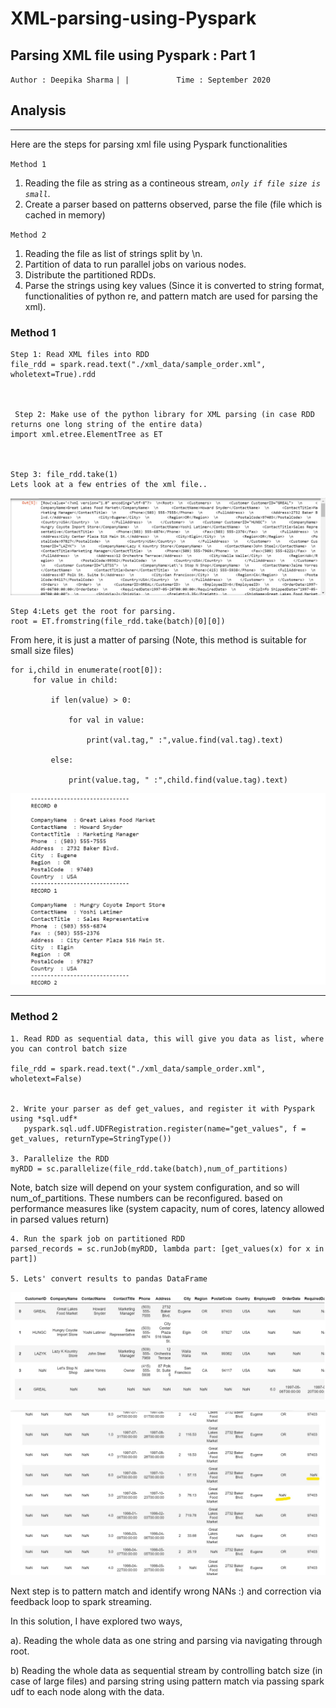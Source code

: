 # XML-parsing-using-Pyspark

## Parsing XML file using Pyspark : Part 1



`Author : Deepika Sharma`    `| | `  `         Time : September 2020`       `                `

## Analysis

***

Here are the steps for parsing xml file using Pyspark functionalities

`Method 1`
1. Reading the file as string as a contineous stream, *`only if file size is small`*.
2. Create a parser based on patterns observed, parse the file (file which is cached in memory)

`Method 2`
1. Reading the file as list of strings split by \n.
2. Partition of data to run parallel jobs on various nodes.
3. Distribute the partitioned RDDs.
4. Parse the strings using key values (Since it is converted to string format, functionalities of python re, and pattern match are used for parsing the xml).



### Method 1

    Step 1: Read XML files into RDD
    file_rdd = spark.read.text("./xml_data/sample_order.xml", wholetext=True).rdd



     Step 2: Make use of the python library for XML parsing (in case RDD returns one long string of the entire data)
    import xml.etree.ElementTree as ET



    Step 3: file_rdd.take(1)
    Lets look at a few entries of the xml file..
  
  ![alt text](https://github.com/Deepika-Sharma08/XML-parsing-using-Pyspark/blob/master/images/im4.png?raw=true)
  


    Step 4:Lets get the root for parsing.
    root = ET.fromstring(file_rdd.take(batch)[0][0])
  
  
  
  From here, it is just a matter of parsing (Note, this method is suitable for small size files)

  
    for i,child in enumerate(root[0]):
         for value in child:

             if len(value) > 0:

                 for val in value:

                     print(val.tag," :",value.find(val.tag).text)

             else:

                 print(value.tag, " :",child.find(value.tag).text)
                 
                 

  ![alt text](https://github.com/Deepika-Sharma08/XML-parsing-using-Pyspark/blob/master/images/im2.png?raw=true)
  


--------------------------------------------------------------------------------------------------------------
### Method 2

    1. Read RDD as sequential data, this will give you data as list, where you can control batch size

    file_rdd = spark.read.text("./xml_data/sample_order.xml", wholetext=False)


    2. Write your parser as def get_values, and register it with Pyspark using *sql.udf*
       pyspark.sql.udf.UDFRegistration.register(name="get_values", f = get_values, returnType=StringType())
       
    3. Parallelize the RDD
    myRDD = sc.parallelize(file_rdd.take(batch),num_of_partitions)
    

Note, batch size will depend on your system configuration, and so will num_of_partitions. These numbers can be reconfigured. based on performance measures like (system capacity, num of cores, latency allowed in parsed values return)


    4. Run the spark job on partitioned RDD
    parsed_records = sc.runJob(myRDD, lambda part: [get_values(x) for x in part])
    
    5. Lets' convert results to pandas DataFrame
  
  
  ![alt text](https://github.com/Deepika-Sharma08/XML-parsing-using-Pyspark/blob/master/images/im3.png?raw=true)
  
  ![alt text](https://github.com/Deepika-Sharma08/XML-parsing-using-Pyspark/blob/master/images/im1.jpg?raw=true)
  
  



Next step is to pattern match and identify wrong NANs :) and correction via feedback loop to spark streaming. 


In this solution, I have explored two ways,

a). Reading the whole data as one string and parsing via navigating through root.

b) Reading the whole data as sequential stream by controlling batch size (in case of large files) and parsing string using pattern match via passing spark udf to each node along with the data.
